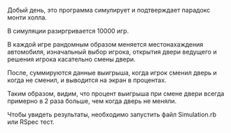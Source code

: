 Добый день, это программа симулирует и подтверждает парадокс монти холла.

В симуляции разиргривается 10000 игр.

В каждой игре рандомным образом меняется местонахаждения автомобиля, изначальный выбор игрока, открытия двери ведущего и решения игрока касательно смены двери.

После, суммируются данные выигрыша, когда игрок сменил дверь и когда не сменил, и выводится на экран в процентах.

Таким образом, видим, что процент выигрыша при смене двери всегда примерно в 2 раза больше, чем когда дверь не меняли.

Чтобы увидеть результаты, необходимо запустить файл Simulation.rb или RSpec тест.
